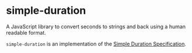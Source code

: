 
# simple-duration

A JavaScript library to convert seconds to strings and back using a human readable format.

`simple-duration` is an implementation of the [Simple Duration Specification](https://github.com/nicolas-van/simple-duration-format-specification#readme).


